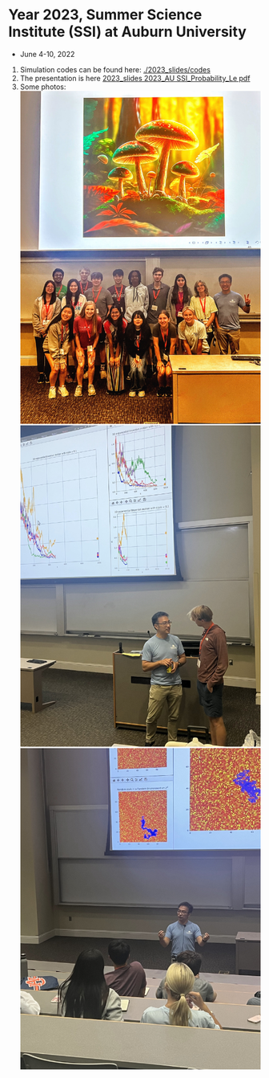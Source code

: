 # Year 2023, Summer Science Institute (SSI) at Auburn University
* June 4-10, 2022

1. Simulation codes can be found here: [./2023_slides/codes](./2023_slides/codes)
2. The presentation is here [2023_slides 2023_AU SSI_Probability_Le pdf](./2023_slides/2023_AU-SSI_Probability_Le.pdf)
3. Some photos:
![2023_slides photos 2023_AU SSI_Probability_Group JPG](./2023_slides/photos/2023_AU-SSI_Probability_Group.JPG)
![2023_slides photos 2023_AU SSI_Probability_Discussion JPG](./2023_slides/photos/2023_AU-SSI_Probability_Discussion.JPG)
![2023_slides photos 2023_AU SSI_Probability_Simulation JPG](./2023_slides/photos/2023_AU-SSI_Probability_Simulation.JPG)
